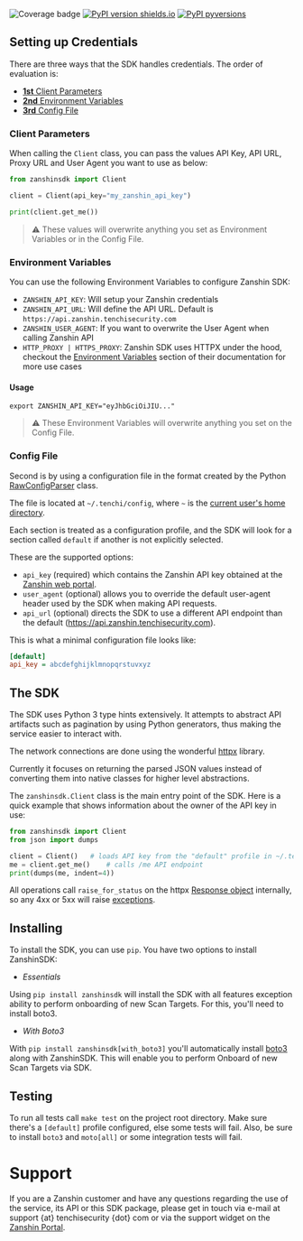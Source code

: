 ![ Coverage badge ](https://img.shields.io/endpoint?url=https://raw.githubusercontent.com/wiki/tenchi-security/zanshin-sdk-python/python-coverage-comment-action-badge.json)
[![PyPI version shields.io](https://img.shields.io/pypi/v/zanshinsdk.svg)](https://pypi.python.org/pypi/zanshinsdk/) [![PyPI pyversions](https://img.shields.io/pypi/pyversions/zanshinsdk.svg)](https://pypi.python.org/pypi/zanshinsdk/)

## Setting up Credentials

There are three ways that the SDK handles credentials. The order of evaluation is:
- [**1st** Client Parameters](#client-parameters)
- [**2nd** Environment Variables](#environment-variables)
- [**3rd** Config File](#config-file)

### Client Parameters

When calling the `Client` class, you can pass the values API Key, API URL, Proxy URL and User Agent you want to use as below:

```python
from zanshinsdk import Client

client = Client(api_key="my_zanshin_api_key")

print(client.get_me())
```

> :warning: These values will overwrite anything you set as Environment Variables or in the Config File.

### Environment Variables

You can use the following Environment Variables to configure Zanshin SDK:
- `ZANSHIN_API_KEY`: Will setup your Zanshin credentials
- `ZANSHIN_API_URL`: Will define the API URL. Default is `https://api.zanshin.tenchisecurity.com` 
- `ZANSHIN_USER_AGENT`: If you want to overwrite the User Agent when calling Zanshin API
- `HTTP_PROXY | HTTPS_PROXY`: Zanshin SDK uses HTTPX under the hood, checkout the [Environment Variables](https://www.python-httpx.org/environment_variables/#proxies) section of their documentation for more use cases

#### Usage

```shell
export ZANSHIN_API_KEY="eyJhbGciOiJIU..."
```

> :warning: These Environment Variables will overwrite anything you set on the Config File.

### Config File
Second is by using a configuration file in the format created by the Python [RawConfigParser](https://docs.python.org/3/library/configparser.html#configparser.RawConfigParser) class. 

The file is located at `~/.tenchi/config`, where `~` is the [current user's home directory](https://docs.python.org/3/library/pathlib.html#pathlib.Path.home).

Each section is treated as a configuration profile, and the SDK will look for a section called `default` if another is not explicitly selected. 

These are the supported options:

* `api_key` (required) which contains the Zanshin API key obtained at the [Zanshin web portal](https://zanshin.tenchisecurity.com/my-profile).
* `user_agent` (optional) allows you to override the default user-agent header used by the SDK when making API requests.
* `api_url` (optional) directs the SDK to use a different API endpoint than the default (https://api.zanshin.tenchisecurity.com).

This is what a minimal configuration file looks like:
```ini
[default]
api_key = abcdefghijklmnopqrstuvxyz
```

## The SDK

The SDK uses Python 3 type hints extensively. It attempts to abstract API artifacts such as pagination by using Python generators, thus making the service easier to interact with.

The network connections are done using the wonderful [httpx](https://www.python-httpx.org/) library.

Currently it focuses on returning the parsed JSON values instead of converting them into native classes for higher level abstractions.

The `zanshinsdk.Client` class is the main entry point of the SDK. Here is a quick example that shows information about the owner of the API key in use:

```python
from zanshinsdk import Client
from json import dumps

client = Client()   # loads API key from the "default" profile in ~/.tenchi/config
me = client.get_me()    # calls /me API endpoint
print(dumps(me, indent=4))
```

All operations call `raise_for_status` on the httpx [Response object](https://www.python-httpx.org/api/#response) internally, so any 4xx or 5xx will raise [exceptions](https://www.python-httpx.org/exceptions/).

## Installing

To install the SDK, you can use `pip`. You have two options to install ZanshinSDK:
- *Essentials*
  
Using `pip install zanshinsdk` will install the SDK with all features exception ability to perform onboarding of new Scan Targets. For this, you'll need to install boto3.

- *With Boto3*

With `pip install zanshinsdk[with_boto3]` you'll automatically install [boto3](https://boto3.amazonaws.com/v1/documentation/api/latest/index.html) along with ZanshinSDK. This will enable you to perform Onboard of new Scan Targets via SDK.

## Testing

To run all tests call `make test` on the project root directory. Make sure there's a `[default]` profile configured, else some tests will fail.
Also, be sure to install `boto3` and `moto[all]` or some integration tests will fail.

# Support

If you are a Zanshin customer and have any questions regarding the use of the service, its API or this SDK package, please get in touch via e-mail at support {at} tenchisecurity {dot} com or via the support widget on the [Zanshin Portal](https://zanshin.tenchisecurity.com).